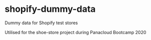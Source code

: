 # shopify-dummy-data
Dummy data for Shopify test stores

Utilised for the shoe-store project during Panacloud Bootcamp 2020